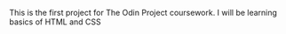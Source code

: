 This is the first project for The Odin Project coursework.
I will be learning basics of HTML and CSS